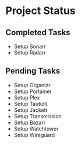 
# Project Status

## Completed Tasks
- Setup Sonarr
- Setup Radarr

## Pending Tasks
- Setup Organizr
- Setup Portainer
- Setup Plex
- Setup Tautulli
- Setup Jackett
- Setup Transmission
- Setup Bazarr
- Setup Watchtower
- Setup Wireguard
